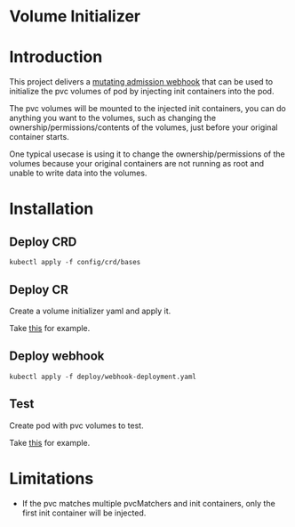# Volume Initializer

# Introduction
This project delivers a [mutating admission webhook](https://kubernetes.io/docs/reference/access-authn-authz/admission-controllers/#mutatingadmissionwebhook) that can be used to initialize the pvc volumes of pod by injecting init containers into the pod.

The pvc volumes will be mounted to the injected init containers, you can do anything you want to the volumes, such as changing the ownership/permissions/contents of the volumes, just before your original container starts.

One typical usecase is using it to change the ownership/permissions of the volumes because your original containers are not running as root and unable to write data into the volumes.

# Installation 

## Deploy CRD
```
kubectl apply -f config/crd/bases
```

## Deploy CR
Create a volume initializer yaml and apply it.

Take [this](config/samples/storage.kubesphere.io_v1alpha1_initializer.yaml) for example.

## Deploy webhook
```
kubectl apply -f deploy/webhook-deployment.yaml
```

## Test 
Create pod with pvc volumes to test.

Take [this](config/samples/mongo-test.yaml) for example.

# Limitations
- If the pvc matches multiple pvcMatchers and init containers, only the first init container will be injected.

